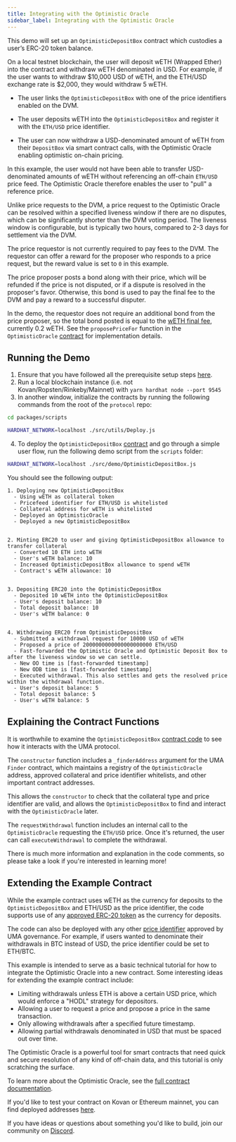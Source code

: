 ```yaml
---
title: Integrating with the Optimistic Oracle
sidebar_label: Integrating with the Optimistic Oracle
---
```


This demo will set up an `OptimisticDepositBox` contract which custodies a user’s ERC-20 token balance.

On a local testnet blockchain, the user will deposit wETH (Wrapped Ether) into the contract and withdraw wETH denominated in USD. For example, if the user wants to withdraw $10,000 USD of wETH, and the ETH/USD exchange rate is $2,000, they would withdraw 5 wETH.

* The user links the `OptimisticDepositBox` with one of the price identifiers enabled on the DVM.

* The user deposits wETH into the `OptimisticDepositBox` and register it with the `ETH/USD` price identifier.

* The user can now withdraw a USD-denominated amount of wETH from their `DepositBox` via smart contract calls, with the Optimistic Oracle enabling optimistic on-chain pricing.

In this example, the user would not have been able to transfer USD-denominated amounts of wETH without referencing an off-chain `ETH/USD` price feed. The Optimistic Oracle therefore enables the user to "pull" a reference price.

Unlike price requests to the DVM, a price request to the Optimistic Oracle can be resolved within a specified liveness window if there are no disputes, which can be significantly shorter than the DVM voting period. The liveness window is configurable, but is typically two hours, compared to 2-3 days for settlement via the DVM.

The price requestor is not currently required to pay fees to the DVM. The requestor can offer a reward for the proposer who responds to a price request, but the reward value is set to `0` in this example.

The price proposer posts a bond along with their price, which will be refunded if the price is not disputed, or if a dispute is resolved in the proposer's favor. Otherwise, this bond is used to pay the final fee to the DVM and pay a reward to a successful disputer.

In the demo, the requestor does not require an additional bond from the price proposer, so the total bond posted is equal to the [wETH final fee](uma-tokenholders/approved-collateral-currencies.md), currently 0.2 wETH. See the `proposePriceFor` function in the `OptimisticOracle` [contract](https://docs-git-doc-updates-uma.vercel.app/contracts/oracle/implementation/OptimisticOracle) for implementation details.

## Running the Demo

1. Ensure that you have followed all the prerequisite setup steps [here](developers/setup.md).
2. Run a local blockchain instance (i.e. not Kovan/Ropsten/Rinkeby/Mainnet) with `yarn hardhat node --port 9545`
3. In another window, initialize the contracts by running the following commands from the root of the `protocol` repo:

```bash
cd packages/scripts

HARDHAT_NETWORK=localhost ./src/utils/Deploy.js
```

4. To deploy the `OptimisticDepositBox` [contract](https://github.com/UMAprotocol/protocol/blob/master/packages/core/contracts/financial-templates/demo/OptimisticDepositBox.sol) and go through a simple user flow, run the following demo script from the `scripts` folder:

```bash
HARDHAT_NETWORK=localhost ./src/demo/OptimisticDepositBox.js
```

You should see the following output:

```
1. Deploying new OptimisticDepositBox
  - Using wETH as collateral token
  - Pricefeed identifier for ETH/USD is whitelisted
  - Collateral address for wETH is whitelisted
  - Deployed an OptimisticOracle
  - Deployed a new OptimisticDepositBox


2. Minting ERC20 to user and giving OptimisticDepositBox allowance to transfer collateral
  - Converted 10 ETH into wETH
  - User's wETH balance: 10
  - Increased OptimisticDepositBox allowance to spend wETH
  - Contract's wETH allowance: 10


3. Depositing ERC20 into the OptimisticDepositBox
  - Deposited 10 wETH into the OptimisticDepositBox
  - User's deposit balance: 10
  - Total deposit balance: 10
  - User's wETH balance: 0


4. Withdrawing ERC20 from OptimisticDepositBox
  - Submitted a withdrawal request for 10000 USD of wETH
  - Proposed a price of 2000000000000000000000 ETH/USD
  - Fast-forwarded the Optimistic Oracle and Optimistic Deposit Box to after the liveness window so we can settle.
  - New OO time is [fast-forwarded timestamp]
  - New ODB time is [fast-forwarded timestamp]
  - Executed withdrawal. This also settles and gets the resolved price within the withdrawal function.
  - User's deposit balance: 5
  - Total deposit balance: 5
  - User's wETH balance: 5
```

## Explaining the Contract Functions

It is worthwhile to examine the `OptimisticDepositBox` [contract code](https://github.com/UMAprotocol/protocol/blob/master/packages/core/contracts/financial-templates/demo/OptimisticDepositBox.sol) to see how it interacts with the UMA protocol.

The `constructor` function includes a `_finderAddress` argument for the UMA `Finder` contract, which maintains a registry of the `OptimisticOracle` address, approved collateral and price identifier whitelists, and other important contract addresses.

This allows the `constructor` to check that the collateral type and price identifier are valid, and allows the `OptimisticDepositBox` to find and interact with the `OptimisticOracle` later.

The `requestWithdrawal` function includes an internal call to the `OptimisticOracle` requesting the `ETH/USD` price. Once it's returned, the user can call `executeWithdrawal` to complete the withdrawal.

There is much more information and explanation in the code comments, so please take a look if you're interested in learning more!

## Extending the Example Contract

While the example contract uses wETH as the currency for deposits to the `OptimisticDepositBox` and ETH/USD as the price identifier, the code supports use of any [approved ERC-20 token](uma-tokenholders/approved-collateral-currencies.md) as the currency for deposits.

The code can also be deployed with any other [price identifier](uma-tokenholders/approved-price-identifiers.md) approved by UMA governance. For example, if users wanted to denominate their withdrawals in BTC instead of USD, the price identifier could be set to ETH/BTC.

This example is intended to serve as a basic technical tutorial for how to integrate the Optimistic Oracle into a new contract. Some interesting ideas for extending the example contract include:

- Limiting withdrawals unless ETH is above a certain USD price, which would enforce a "HODL" strategy for depositors.
- Allowing a user to request a price and propose a price in the same transaction.
- Only allowing withdrawals after a specified future timestamp.
- Allowing partial withdrawals denominated in USD that must be spaced out over time.

The Optimistic Oracle is a powerful tool for smart contracts that need quick and secure resolution of any kind of off-chain data, and this tutorial is only scratching the surface.

To learn more about the Optimistic Oracle, see the [full contract documentation](https://docs-git-doc-updates-uma.vercel.app/contracts/Contracts).

If you'd like to test your contract on Kovan or Ethereum mainnet, you can find deployed addresses [here](https://docs.umaproject.org/dev-ref/addresses).

If you have ideas or questions about something you'd like to build, join our community on [Discord](https://discord.com/invite/jsb9XQJ).
